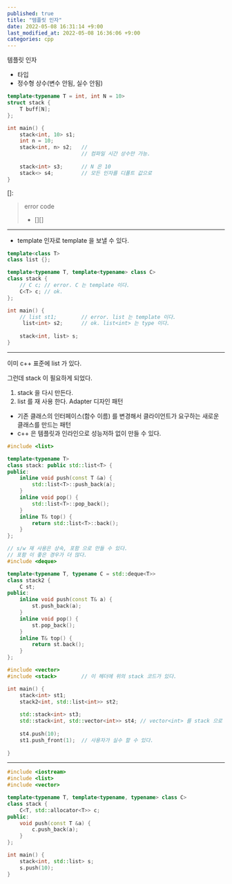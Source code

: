 ```yaml
---
published: true
title: "템플릿 인자"
date: 2022-05-08 16:31:14 +9:00
last_modified_at: 2022-05-08 16:36:06 +9:00
categories: cpp
---
```

템플릿 인자
 - 타입
 - 정수형 상수(변수 안됨, 실수 안됨)
```cpp
template<typename T = int, int N = 10>
struct stack {
    T buff[N];
};

int main() {
    stack<int, 10> s1;
    int n = 10;
    stack<int, n> s2;   //
                        // 컴파일 시간 상수만 가능.
    
    stack<int> s3;      // N 은 10
    stack<> s4;         // 모든 인자를 디폴트 값으로
}
```
[]: 
> error code
>- [][]
---
 - template 인자로 template 을 보낼 수 있다.
```cpp
template<class T>
class list {};

template<typename T, template<typename> class C>
class stack {
    // C c; // error. C 는 template 이다.
    C<T> c; // ok.
};

int main() {
    // list st1;        // error. list 는 template 이다.
     list<int> s2;      // ok. list<int> 는 type 이다.
    
    stack<int, list> s;
}
```
---
이미 c++ 표준에 list 가 있다.<p>
그런데 stack 이 필요하게 되었다.
 1. stack 을 다시 만든다.
 2. list 를 재 사용 한다.
Adapter 디자인 패턴
 - 기존 클래스의 인터페이스(함수 이름) 를 변경해서 클라이언트가 요구하는 새로운 클래스를 만드는 패턴
 - c++ 은 템플릿과 인라인으로 성능저하 없이 만들 수 있다.
```cpp
#include <list>

template<typename T>
class stack: public std::list<T> {
public:
    inline void push(const T &a) {
        std::list<T>::push_back(a);
    }
    inline void pop() {
        std::list<T>::pop_back();
    }
    inline T& top() {
        return std::list<T>::back();
    }
};

// s/w 재 사용은 상속, 포함 으로 만들 수 있다.
// 포함 이 좋은 경우가 더 많다.
#include <deque>

template<typename T, typename C = std::deque<T>>
class stack2 {
    C st;
public:
    inline void push(const T& a) {
        st.push_back(a);
    }
    inline void pop() {
        st.pop_back();
    }
    inline T& top() {
        return st.back();
    }
};

#include <vector>
#include <stack>        // 이 헤더에 위의 stack 코드가 있다.

int main() {
    stack<int> st1;
    stack2<int, std::list<int>> st2;
    
    std::stack<int> st3;
    std::stack<int, std::vector<int>> st4; // vector<int> 를 stack 으로 바꾸어 달라.
    
    st4.push(10);
    st1.push_front(1);  // 사용자가 실수 할 수 있다.
    
}
```
---
```cpp
#include <iostream>
#include <list>
#include <vector>

template<typename T, template<typename, typename> class C>
class stack {
    C<T, std::allocator<T>> c;
public:
    void push(const T &a) {
        c.push_back(a);
    }
};

int main() {
    stack<int, std::list> s;
    s.push(10);
}
```